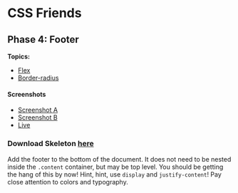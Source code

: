 # CSS Friends

## Phase 4: Footer

**Topics:** 

- [Flex][flex]
- [Border-radius][t-border-radius]

#### Screenshots

- [Screenshot A][ss-04-a]
- [Screenshot B][ss-04-b]
- [Live][live-04]

### Download Skeleton [here](https://assets.aaonline.io/fullstack/html-css/projects/micro-projects/css-friends/css-friends-04/skeleton.zip)

Add the footer to the bottom of the document. It does not need to be
nested inside the `.content` container, but may be top level. You should
be getting the hang of this by now! Hint, hint, use `display` and `justify-content`! Pay close
attention to colors and typography.

[flex]: https://css-tricks.com/snippets/css/a-guide-to-flexbox/
[ss-04-a]: https://assets.aaonline.io/fullstack/html-css/micro-projects/css-friends/docs/screenshots/04-footer-a.png
[ss-04-b]: https://assets.aaonline.io/fullstack/html-css/micro-projects/css-friends/docs/screenshots/04-footer-b.png
[t-border-radius]: https://developer.mozilla.org/en-US/docs/Web/CSS/border-radius
[live-04]: http://appacademy.github.io/css-friends/solution/04-footer.html
